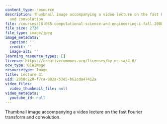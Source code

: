 ```yaml
---
content_type: resource
description: Thumbnail image accompanying a video lecture on the fast Fourier transform
  and convolution.
file: /courses/18-085-computational-science-and-engineering-i-fall-2008/20b0c228f7ca902a53e5b62cda47412a_31.jpg
file_size: 2736
file_type: image/jpeg
image_metadata:
  caption: ''
  credit: ''
  image-alt: ''
learning_resource_types: []
license: https://creativecommons.org/licenses/by-nc-sa/4.0/
ocw_type: OCWImage
resourcetype: Image
title: Lecture 31
uid: 20b0c228-f7ca-902a-53e5-b62cda47412a
video_files:
  video_thumbnail_file: null
video_metadata:
  youtube_id: null
---
```

Thumbnail image accompanying a video lecture on the fast Fourier transform and convolution.